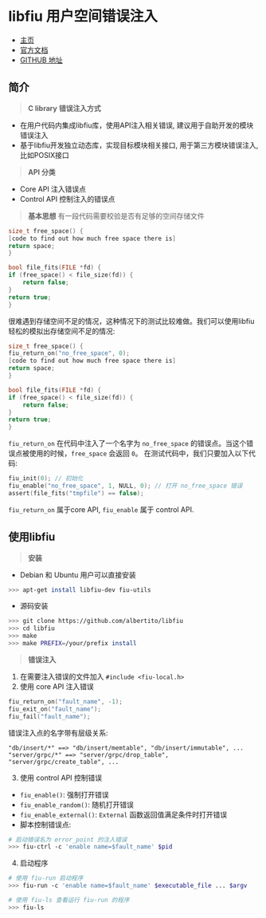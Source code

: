 # libfiu 用户空间错误注入

* [主页](https://blitiri.com.ar/p/libfiu/)
* [官方文档](https://blitiri.com.ar/p/libfiu/doc/guide.html)
* [GITHUB 地址](https://github.com/albertito/libfiu)

## 简介
> **C library**
> **错误注入方式**
- 在用户代码内集成libfiu库，使用API注入相关错误, 建议用于自助开发的模块错误注入
- 基于libfiu开发独立动态库，实现目标模块相关接口, 用于第三方模块错误注入, 比如POSIX接口
> **API 分类**
- Core API 注入错误点
- Control API 控制注入的错误点
> **基本思想**
有一段代码需要校验是否有足够的空间存储文件
```c
size_t free_space() {
[code to find out how much free space there is]
return space;
}

bool file_fits(FILE *fd) {
if (free_space() < file_size(fd)) {
    return false;
}
return true;
}
```
很难遇到存储空间不足的情况，这种情况下的测试比较难做。我们可以使用libfiu轻松的模拟出存储空间不足的情况:
```c
size_t free_space() {
fiu_return_on("no_free_space", 0);
[code to find out how much free space there is]
return space;
}

bool file_fits(FILE *fd) {
if (free_space() < file_size(fd)) {
    return false;
}
return true;
}
```
`fiu_return_on` 在代码中注入了一个名字为 `no_free_space` 的错误点。当这个错误点被使用的时候，`free_space` 会返回 `0`。
在测试代码中，我们只要加入以下代码:
```c
fiu_init(0); // 初始化
fiu_enable("no_free_space", 1, NULL, 0); // 打开 no_free_space 错误
assert(file_fits("tmpfile") == false);
```
`fiu_return_on` 属于core API, `fiu_enable` 属于 control API.

## 使用libfiu
> **安装**
- Debian 和 Ubuntu 用户可以直接安装
```bash
>>> apt-get install libfiu-dev fiu-utils
```
- 源码安装
```bash
>>> git clone https://github.com/albertito/libfiu
>>> cd libfiu
>>> make
>>> make PREFIX=/your/prefix install
```

> **错误注入**
1. 在需要注入错误的文件加入 `#include <fiu-local.h>`
2. 使用 core API 注入错误
```cpp
fiu_return_on("fault_name", -1);
fiu_exit_on("fault_name");
fiu_fail("fault_name");
 ```
错误注入点的名字带有层级关系:
```
"db/insert/*" ==> "db/insert/memtable", "db/insert/immutable", ...
"server/grpc/*" ==> "server/grpc/drop_table", "server/grpc/create_table", ...
```
3. 使用 control API 控制错误
- `fiu_enable()`: 强制打开错误
- `fiu_enable_random()`: 随机打开错误
- `fiu_enable_external()`: `External` 函数返回值满足条件时打开错误
- 脚本控制错误点:
```bash
# 启动错误名为 error_point 的注入错误
>>> fiu-ctrl -c 'enable name=$fault_name' $pid
```
4. 启动程序
```bash
# 使用 fiu-run 启动程序
>>> fiu-run -c 'enable name=$fault_name' $executable_file ... $argv

# 使用 fiu-ls 查看运行 fiu-run 的程序
>>> fiu-ls
```
